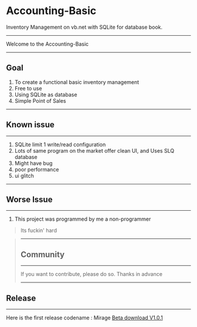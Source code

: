 # Accounting-Basic
Inventory Management on vb.net with SQLite for database book.

***
Welcome to the Accounting-Basic
***
## Goal
1. To create a functional basic inventory management
2. Free to use
3. Using SQLite as database
4. Simple Point of Sales 


***
## Known issue
***
1. SQLite limit 1 write/read configuration
2. Lots of same program on the market offer clean UI, and Uses SLQ database
3. Might have bug
4. poor performance
5. ui glitch

***
##  Worse Issue
***
1. This project was programmed by me a non-programmer
 >  Its fuckin' hard

>***
>## Community
>***
>  If you want to contribute, please do so. 
>  Thanks in advance
>  ***
## Release
***
Here is the first release codename  : Mirage [Beta download V1.0.1 ](https://github.com/ronaldtisa/Accounting-Basic/releases/tag/beta1)

